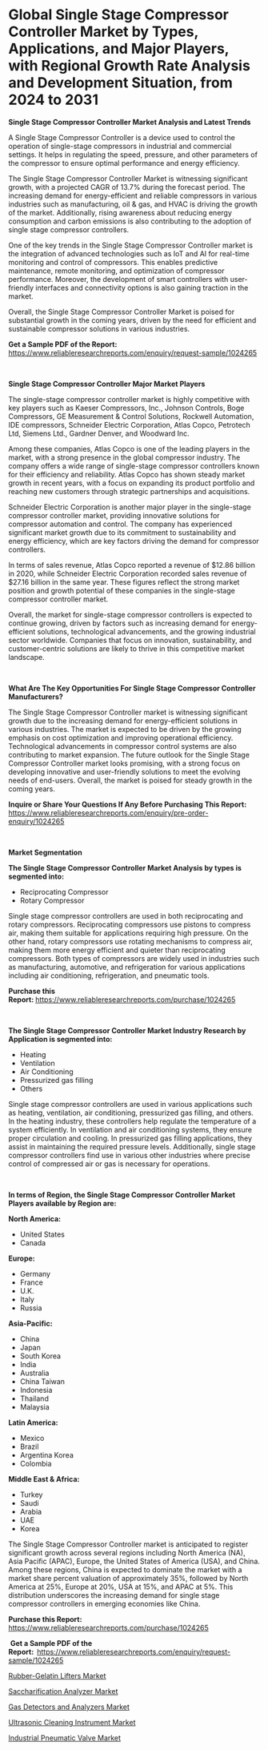 <p><h1>Global Single Stage Compressor Controller Market by Types, Applications, and Major Players, with Regional Growth Rate Analysis and Development Situation, from 2024 to 2031</h1></p><p><strong>Single Stage Compressor Controller Market Analysis and Latest Trends</strong></p>
<p><p>A Single Stage Compressor Controller is a device used to control the operation of single-stage compressors in industrial and commercial settings. It helps in regulating the speed, pressure, and other parameters of the compressor to ensure optimal performance and energy efficiency.</p><p>The Single Stage Compressor Controller Market is witnessing significant growth, with a projected CAGR of 13.7% during the forecast period. The increasing demand for energy-efficient and reliable compressors in various industries such as manufacturing, oil & gas, and HVAC is driving the growth of the market. Additionally, rising awareness about reducing energy consumption and carbon emissions is also contributing to the adoption of single stage compressor controllers.</p><p>One of the key trends in the Single Stage Compressor Controller market is the integration of advanced technologies such as IoT and AI for real-time monitoring and control of compressors. This enables predictive maintenance, remote monitoring, and optimization of compressor performance. Moreover, the development of smart controllers with user-friendly interfaces and connectivity options is also gaining traction in the market.</p><p>Overall, the Single Stage Compressor Controller Market is poised for substantial growth in the coming years, driven by the need for efficient and sustainable compressor solutions in various industries.</p></p>
<p><strong>Get a Sample PDF of the Report:&nbsp;</strong> <a href="https://www.reliableresearchreports.com/enquiry/request-sample/1024265">https://www.reliableresearchreports.com/enquiry/request-sample/1024265</a></p>
<p>&nbsp;</p>
<p><strong>Single Stage Compressor Controller Major Market Players</strong></p>
<p><p>The single-stage compressor controller market is highly competitive with key players such as Kaeser Compressors, Inc., Johnson Controls, Boge Compressors, GE Measurement & Control Solutions, Rockwell Automation, IDE compressors, Schneider Electric Corporation, Atlas Copco, Petrotech Ltd, Siemens Ltd., Gardner Denver, and Woodward Inc. </p><p>Among these companies, Atlas Copco is one of the leading players in the market, with a strong presence in the global compressor industry. The company offers a wide range of single-stage compressor controllers known for their efficiency and reliability. Atlas Copco has shown steady market growth in recent years, with a focus on expanding its product portfolio and reaching new customers through strategic partnerships and acquisitions. </p><p>Schneider Electric Corporation is another major player in the single-stage compressor controller market, providing innovative solutions for compressor automation and control. The company has experienced significant market growth due to its commitment to sustainability and energy efficiency, which are key factors driving the demand for compressor controllers.</p><p>In terms of sales revenue, Atlas Copco reported a revenue of $12.86 billion in 2020, while Schneider Electric Corporation recorded sales revenue of $27.16 billion in the same year. These figures reflect the strong market position and growth potential of these companies in the single-stage compressor controller market.</p><p>Overall, the market for single-stage compressor controllers is expected to continue growing, driven by factors such as increasing demand for energy-efficient solutions, technological advancements, and the growing industrial sector worldwide. Companies that focus on innovation, sustainability, and customer-centric solutions are likely to thrive in this competitive market landscape.</p></p>
<p>&nbsp;</p>
<p><strong>What Are The Key Opportunities For Single Stage Compressor Controller Manufacturers?</strong></p>
<p><p>The Single Stage Compressor Controller market is witnessing significant growth due to the increasing demand for energy-efficient solutions in various industries. The market is expected to be driven by the growing emphasis on cost optimization and improving operational efficiency. Technological advancements in compressor control systems are also contributing to market expansion. The future outlook for the Single Stage Compressor Controller market looks promising, with a strong focus on developing innovative and user-friendly solutions to meet the evolving needs of end-users. Overall, the market is poised for steady growth in the coming years.</p></p>
<p><strong>Inquire or Share Your Questions If Any Before Purchasing This Report:</strong> <a href="https://www.reliableresearchreports.com/enquiry/pre-order-enquiry/1024265">https://www.reliableresearchreports.com/enquiry/pre-order-enquiry/1024265</a></p>
<p>&nbsp;</p>
<p><strong>Market Segmentation</strong></p>
<p><strong>The Single Stage Compressor Controller Market Analysis by types is segmented into:</strong></p>
<p><ul><li>Reciprocating Compressor</li><li>Rotary Compressor</li></ul></p>
<p><p>Single stage compressor controllers are used in both reciprocating and rotary compressors. Reciprocating compressors use pistons to compress air, making them suitable for applications requiring high pressure. On the other hand, rotary compressors use rotating mechanisms to compress air, making them more energy efficient and quieter than reciprocating compressors. Both types of compressors are widely used in industries such as manufacturing, automotive, and refrigeration for various applications including air conditioning, refrigeration, and pneumatic tools.</p></p>
<p><strong>Purchase this Report:&nbsp;</strong><a href="https://www.reliableresearchreports.com/purchase/1024265">https://www.reliableresearchreports.com/purchase/1024265</a></p>
<p>&nbsp;</p>
<p><strong>The Single Stage Compressor Controller Market Industry Research by Application is segmented into:</strong></p>
<p><ul><li>Heating</li><li>Ventilation</li><li>Air Conditioning</li><li>Pressurized gas filling</li><li>Others</li></ul></p>
<p><p>Single stage compressor controllers are used in various applications such as heating, ventilation, air conditioning, pressurized gas filling, and others. In the heating industry, these controllers help regulate the temperature of a system efficiently. In ventilation and air conditioning systems, they ensure proper circulation and cooling. In pressurized gas filling applications, they assist in maintaining the required pressure levels. Additionally, single stage compressor controllers find use in various other industries where precise control of compressed air or gas is necessary for operations.</p></p>
<p>&nbsp;</p>
<p><strong>In terms of Region, the Single Stage Compressor Controller Market Players available by Region are:</strong></p>
<p>
    <p> <strong> North America: </strong>
        <ul>
            <li>United States</li>
            <li>Canada</li>
        </ul>
        </p> 
    <p> <strong> Europe: </strong>
        <ul>
            <li>Germany</li>
            <li>France</li>
            <li>U.K.</li>
            <li>Italy</li>
            <li>Russia</li>
        </ul>
        </p> 
    <p> <strong> Asia-Pacific: </strong>
        <ul>
            <li>China</li>
            <li>Japan</li>
            <li>South Korea</li>
            <li>India</li>
            <li>Australia</li>
            <li>China Taiwan</li>
            <li>Indonesia</li>
            <li>Thailand</li>
            <li>Malaysia</li>
        </ul>
        </p> 
    <p> <strong> Latin America: </strong>
        <ul>
            <li>Mexico</li>
            <li>Brazil</li>
            <li>Argentina Korea</li>
            <li>Colombia</li>
        </ul>
        </p> 
    <p> <strong> Middle East & Africa: </strong>
        <ul>
            <li>Turkey</li>
            <li>Saudi</li>
            <li>Arabia</li>
            <li>UAE</li>
            <li>Korea</li>
        </ul>
    </p>
    </p>
<p><p>The Single Stage Compressor Controller market is anticipated to register significant growth across several regions including North America (NA), Asia Pacific (APAC), Europe, the United States of America (USA), and China. Among these regions, China is expected to dominate the market with a market share percent valuation of approximately 35%, followed by North America at 25%, Europe at 20%, USA at 15%, and APAC at 5%. This distribution underscores the increasing demand for single stage compressor controllers in emerging economies like China.</p></p>
<p><strong>Purchase this Report: </strong><a href="https://www.reliableresearchreports.com/purchase/1024265">https://www.reliableresearchreports.com/purchase/1024265</a></p>
<p>&nbsp;<strong>Get a Sample PDF of the Report:&nbsp;&nbsp;</strong><a href="https://www.reliableresearchreports.com/enquiry/request-sample/1024265">https://www.reliableresearchreports.com/enquiry/request-sample/1024265</a></p>
<p><strong></strong></p>
<p><p><a href="https://medium.com/@nathanpatel65/rubber-gelatin-lifters-market-exploring-market-share-market-trends-and-future-growth-51c09bd6d786">Rubber-Gelatin Lifters Market</a></p><p><a href="https://medium.com/@nathanpatel65/saccharification-analyzer-market-analysis-and-sze-forecasted-for-period-from-2024-to-2031-61450704eddb">Saccharification Analyzer Market</a></p><p><a href="https://medium.com/@nathanpatel65/analyzing-gas-detectors-and-analyzers-market-global-industry-perspective-and-forecast-2024-to-034352a4ea5e">Gas Detectors and Analyzers Market</a></p><p><a href="https://medium.com/@nathanpatel65/ultrasonic-cleaning-instrument-market-competitive-analysis-market-trends-and-forecast-to-2031-09af13481e57">Ultrasonic Cleaning Instrument Market</a></p><p><a href="https://medium.com/@nathanpatel65/industrial-pneumatic-valve-market-research-report-its-history-and-forecast-2024-to-2031-4d306806a49a">Industrial Pneumatic Valve Market</a></p></p>